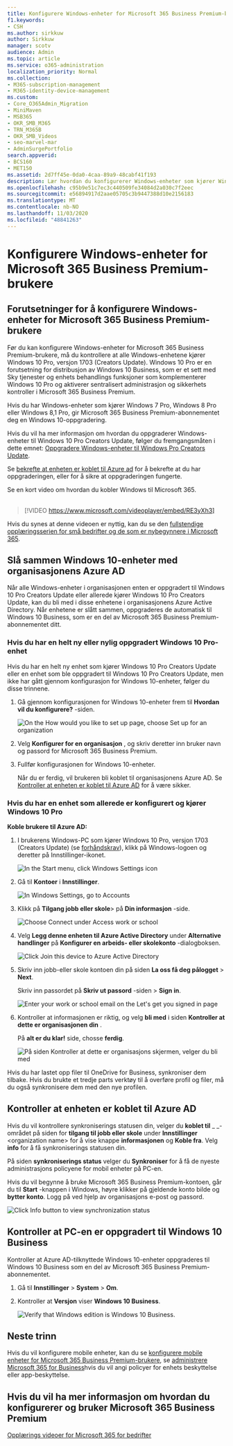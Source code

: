 ```yaml
---
title: Konfigurere Windows-enheter for Microsoft 365 Business Premium-brukere
f1.keywords:
- CSH
ms.author: sirkkuw
author: Sirkkuw
manager: scotv
audience: Admin
ms.topic: article
ms.service: o365-administration
localization_priority: Normal
ms.collection:
- M365-subscription-management
- M365-identity-device-management
ms.custom:
- Core_O365Admin_Migration
- MiniMaven
- MSB365
- OKR_SMB_M365
- TRN_M365B
- OKR_SMB_Videos
- seo-marvel-mar
- AdminSurgePortfolio
search.appverid:
- BCS160
- MET150
ms.assetid: 2d7ff45e-0da0-4caa-89a9-48cabf41f193
description: Lær hvordan du konfigurerer Windows-enheter som kjører Windows 10 Pro for Microsoft 365 Business Premium-brukere, aktivere sentralisert administrasjon og sikkerhets kontroller.
ms.openlocfilehash: c95b9e51c7ec3c440509fe34084d2a030c7f2eec
ms.sourcegitcommit: e56894917d2aae05705c3b9447388d10e2156183
ms.translationtype: MT
ms.contentlocale: nb-NO
ms.lasthandoff: 11/03/2020
ms.locfileid: "48841263"
---
```

# <a name="set-up-windows-devices-for-microsoft-365-business-premium-users"></a>Konfigurere Windows-enheter for Microsoft 365 Business Premium-brukere

## <a name="prerequisites-for-setting-up-windows-devices-for-microsoft-365-business-premium-users"></a>Forutsetninger for å konfigurere Windows-enheter for Microsoft 365 Business Premium-brukere

Før du kan konfigurere Windows-enheter for Microsoft 365 Business Premium-brukere, må du kontrollere at alle Windows-enhetene kjører Windows 10 Pro, versjon 1703 (Creators Update). Windows 10 Pro er en forutsetning for distribusjon av Windows 10 Business, som er et sett med Sky tjenester og enhets behandlings funksjoner som komplementerer Windows 10 Pro og aktiverer sentralisert administrasjon og sikkerhets kontroller i Microsoft 365 Business Premium.
  
Hvis du har Windows-enheter som kjører Windows 7 Pro, Windows 8 Pro eller Windows 8,1 Pro, gir Microsoft 365 Business Premium-abonnementet deg en Windows 10-oppgradering.
  
Hvis du vil ha mer informasjon om hvordan du oppgraderer Windows-enheter til Windows 10 Pro Creators Update, følger du fremgangsmåten i dette emnet: [Oppgradere Windows-enheter til Windows Pro Creators Update](upgrade-to-windows-pro-creators-update.md).
  
Se [bekrefte at enheten er koblet til Azure ad](#verify-the-device-is-connected-to-azure-ad) for å bekrefte at du har oppgraderingen, eller for å sikre at oppgraderingen fungerte.

Se en kort video om hvordan du kobler Windows til Microsoft 365.<br><br>

> [!VIDEO https://www.microsoft.com/videoplayer/embed/RE3yXh3] 

Hvis du synes at denne videoen er nyttig, kan du se den [fullstendige opplæringsserien for små bedrifter og de som er nybegynnere i Microsoft 365](https://support.microsoft.com/office/6ab4bbcd-79cf-4000-a0bd-d42ce4d12816).
  
## <a name="join-windows-10-devices-to-your-organizations-azure-ad"></a>Slå sammen Windows 10-enheter med organisasjonens Azure AD

Når alle Windows-enheter i organisasjonen enten er oppgradert til Windows 10 Pro Creators Update eller allerede kjører Windows 10 Pro Creators Update, kan du bli med i disse enhetene i organisasjonens Azure Active Directory. Når enhetene er slått sammen, oppgraderes de automatisk til Windows 10 Business, som er en del av Microsoft 365 Business Premium-abonnementet ditt.
  
### <a name="for-a-brand-new-or-newly-upgraded-windows-10-pro-device"></a>Hvis du har en helt ny eller nylig oppgradert Windows 10 Pro-enhet

Hvis du har en helt ny enhet som kjører Windows 10 Pro Creators Update eller en enhet som ble oppgradert til Windows 10 Pro Creators Update, men ikke har gått gjennom konfigurasjon for Windows 10-enheter, følger du disse trinnene.
  
1. Gå gjennom konfigurasjonen for Windows 10-enheter frem til **Hvordan vil du konfigurere?** -siden. 
    
    ![On the How would you like to set up page, choose Set up for an organization](../media/1b0b2dba-00bb-4a99-a729-441479220cb7.png)
  
2. Velg **Konfigurer for en organisasjon** , og skriv deretter inn bruker navn og passord for Microsoft 365 Business Premium. 
    
3. Fullfør konfigurasjonen for Windows 10-enheter.
    
   Når du er ferdig, vil brukeren bli koblet til organisasjonens Azure AD. Se [Kontroller at enheten er koblet til Azure AD](#verify-the-device-is-connected-to-azure-ad) for å være sikker. 
  
### <a name="for-a-device-already-set-up-and-running-windows-10-pro"></a>Hvis du har en enhet som allerede er konfigurert og kjører Windows 10 Pro

 **Koble brukere til Azure AD:**
  
1. I brukerens Windows-PC som kjører Windows 10 Pro, versjon 1703 (Creators Update) (se [forhåndskrav](pre-requisites-for-data-protection.md)), klikk på Windows-logoen og deretter på Innstillinger-ikonet.
  
   ![In the Start menu, click Windows Settings icon](../media/74e1ce9a-1554-4761-beb9-330b176e9b9d.png)
  
2. Gå til **Kontoer** i **Innstillinger**.
  
   ![In Windows Settings, go to Accounts](../media/472fd688-d111-4788-9fbb-56a00fbdc24d.png)
  
3. Klikk på **Tilgang jobb eller skole**\> på **Din informasjon** -side.
  
   ![Choose Connect under Access work or school](../media/af3a4e3f-f9b9-4969-b3e2-4ef99308090c.png)
  
4. Velg **Legg denne enheten til Azure Active Directory** under **Alternative handlinger** på **Konfigurer en arbeids- eller skolekonto** -dialogboksen.
  
   ![Click Join this device to Azure Active Directory](../media/fb709a1b-05a9-4750-9cb9-e097f4412cba.png)
  
5. Skriv inn jobb-eller skole kontoen din på siden **La oss få deg pålogget** \> **Next**.
  
   Skriv inn passordet på **Skriv ut passord** -siden \> **Sign in**.
  
   ![Enter your work or school email on the Let's get you signed in page](../media/f70eb148-b1d2-4ba3-be38-7317eaf0321a.png)
  
6. Kontroller at informasjonen er riktig, og velg **bli med** i siden **Kontroller at dette er organisasjonen din** .
  
   På **alt er du klar!** side, chosse **ferdig**.
  
   ![På siden Kontroller at dette er organisasjons skjermen, velger du bli med](../media/c749c0a2-5191-4347-a451-c062682aa1fb.png)
  
Hvis du har lastet opp filer til OneDrive for Business, synkroniser dem tilbake. Hvis du brukte et tredje parts verktøy til å overføre profil og filer, må du også synkronisere dem med den nye profilen.
  
## <a name="verify-the-device-is-connected-to-azure-ad"></a>Kontroller at enheten er koblet til Azure AD

Hvis du vil kontrollere synkroniserings statusen din, velger du **koblet til** _ _-området på siden for **tilgang til jobb eller skole** under **Innstillinger** \<organization name\> for å vise knappe **informasjonen** og **Koble fra**. Velg **info** for å få synkroniserings statusen din. 
  
På siden **synkroniserings status** velger du **Synkroniser** for å få de nyeste administrasjons policyene for mobil enheter på PC-en.
  
Hvis du vil begynne å bruke Microsoft 365 Business Premium-kontoen, går du til **Start** -knappen i Windows, høyre klikker på gjeldende konto bilde og **bytter konto**. Logg på ved hjelp av organisasjons e-post og passord.
  
![Click Info button to view synchronization status](../media/818f7043-adbf-402a-844a-59d50034911d.png)
  
## <a name="verify-the-pc-is-upgraded-to-windows-10-business"></a>Kontroller at PC-en er oppgradert til Windows 10 Business

Kontroller at Azure AD-tilknyttede Windows 10-enheter oppgraderes til Windows 10 Business som en del av Microsoft 365 Business Premium-abonnementet.
  
1. Gå til **Innstillinger** \> **System** \> **Om**.
    
2. Kontroller at **Versjon** viser **Windows 10 Business**.
    
    ![Verify that Windows edition is Windows 10 Business.](../media/ff660fc8-d3ba-431b-89a5-f5abded96c4d.png)
  
## <a name="next-steps"></a>Neste trinn

Hvis du vil konfigurere mobile enheter, kan du se [konfigurere mobile enheter for Microsoft 365 Business Premium-brukere](set-up-mobile-devices.md), se [administrere Microsoft 365 for Business](manage.md)hvis du vil angi policyer for enhets beskyttelse eller app-beskyttelse.
  
## <a name="for-more-on-setting-up-and-using-microsoft-365-business-premium"></a>Hvis du vil ha mer informasjon om hvordan du konfigurerer og bruker Microsoft 365 Business Premium

[Opplærings videoer for Microsoft 365 for bedrifter](https://support.microsoft.com/office/6ab4bbcd-79cf-4000-a0bd-d42ce4d12816)
